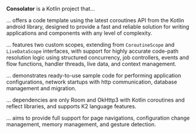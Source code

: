 **Consolator** is a Kotlin project that…

… offers a code template using the latest coroutines API from the Kotlin android library, designed to provide a fast and reliable solution for writing applications and components with any level of complexity.

… features two custom scopes, extending from `CoroutineScope` and `LiveDataScope` interfaces, with support for highly accurate code-path resolution logic using structured concurrency, job controllers, events and flow functions, handler threads, live data, and context management.

… demonstrates ready-to-use sample code for performing application configurations, network startups with http communication, database management and migration.

… dependencies are only Room and OkHttp3 with Kotlin coroutines and reflect libraries, and supports K2 language features.

… aims to provide full support for page navigations, configuration change management, memory management, and gesture detection.
